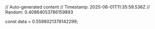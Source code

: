 // Auto-generated content
// Timestamp: 2025-06-01T11:35:59.536Z
// Random: 0.40864053786159893

const data = 0.5598021378142299;